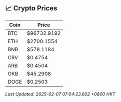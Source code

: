 ## 📈 Crypto Prices

| Coin | Price |
| ---- | ----- |
| BTC | $96732.9192 |
| ETH | $2700.1554 |
| BNB | $578.1184 |
| CRV | $0.4754 |
| ARB | $0.4504 |
| OKB | $45.2908 |
| DOGE | $0.2503 |

_Last Updated: 2025-02-07 07:04:23.602 +0800 HKT_